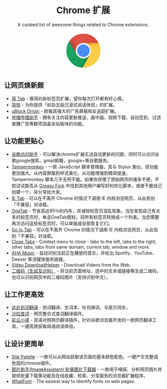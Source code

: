 
<div align="center">

# Chrome 扩展

A curated list of awesome things related to Chrome extensions. 

<img width="122" src="chrome.png" alt="logo of docsify-awesome repository">

</div>

## 让网页焕新颜

- [简 Tab](https://simptab.art/) - 极简的新标签页扩展，望你每次打开都有好心情。
- [简悦](http://ksria.com/simpread/) - 为你提供「如杂志般沉浸式阅读体验」的扩展。
- [uBlock Origin](https://getublock.com/) - 款极其强大的广告屏蔽和反追踪扩展。
- [哔哩哔哩助手](https://bilibili-helper.github.io/) - 拥有关注内容更新推送、画中画、视频下载、自动签到、过滤直播广告等数项涵盖全站板块的功能。

## 让功能更贴心

- [谷歌访问助手](http://www.ggfwzs.com/) - 可以解决chrome扩展无法自动更新的问题，同时可以访问谷歌google搜索，gmail邮箱，google+等谷歌服务。
- [Tampermonkey](http://www.tampermonkey.net/) - 一款 JavaScript 脚本管理器，其与 Stylus 类似，但功能更加强大。从内容屏蔽到样式美化、从功能增强到精简提速，Tampermonkey 脚本几乎无所不能。如果你厌倦了原始网页的诸多不便，不妨试试能否从 [Greasy Fork](https://greasyfork.org/zh-CN) 中找到其他用户编写好的优化脚本，或者干脆自己创建一个，并分享给大家。
- [IE Tab](https://chrome.google.com/webstore/detail/ie-tab/hehijbfgiekmjfkfjpbkbammjbdenadd) - 可以在不离开 Chrome 的情况下调用 IE 内核浏览网页，从此告别「不兼容」对话框。
- [OneTab](https://chrome.google.com/webstore/detail/onetab/chphlpgkkbolifaimnlloiipkdnihall) - 节省高达95％的内存，并减轻标签页混乱现象。当您发现自己有太多的标签页时，单击OneTab图标，将所有标签页转换成一个列表。当您需要再次访问这些标签页时，可以单独或全部恢复它们。
- [Go to Tab](https://chrome.google.com/webstore/detail/go-to-tab/hjfkaobgkmaeomgdhmhhipdbjdhhjkoi) - 可以在不离开 Chrome 的情况下调用 IE 内核浏览网页，从此告别「不兼容」对话框。
- [Close Tabs](https://chrome.google.com/webstore/detail/gadafnnkijfmbbmeielphlapddbmgbgo) - Context menu to close - tabs to the left, tabs to the right, other tabs, tabs from same domain, current tab, window and more.
- [AHA Music](https://chrome.google.com/webstore/detail/aha-music-music-identifie/dpacanjfikmhoddligfbehkpomnbgblf) - 自动识别当前正在播放的音乐，并给出 Spotify、YouTube、Deezer 等流媒体服务链接。
- [Video DownloadHelper](https://chrome.google.com/webstore/detail/video-downloadhelper/lmjnegcaeklhafolokijcfjliaokphfk) - Download Videos from the Web.
- [二维码（生成及识别）](https://chrome.google.com/webstore/detail/hkojjajclkgeijhcmfjcjkddfjpaimek) - 将当前页面地址、选中的文本或链接等生成二维码，也可以识别网页中的二维码图片（支持识别中文）。

## 让工作更高效

- [达达划词翻译](https://chrome.google.com/webstore/detail/%E8%BE%BE%E8%BE%BE%E5%88%92%E8%AF%8D%E7%BF%BB%E8%AF%91/cajhcjfcodjoalmhjekljnfkgjlkeajl) - 划词翻译、生词本、吐司弹词、与扇贝同步。
- [沙拉查词](https://chrome.google.com/webstore/detail/%E6%B2%99%E6%8B%89%E6%9F%A5%E8%AF%8D-%E8%81%9A%E5%90%88%E8%AF%8D%E5%85%B8%E5%88%92%E8%AF%8D%E7%BF%BB%E8%AF%91/cdonnmffkdaoajfknoeeecmchibpmkmg) - 网页整合式查词翻译插件。
- [彩云小译](https://chrome.google.com/webstore/detail/lingocloud-web-translatio/jmpepeebcbihafjjadogphmbgiffiajh) - 双语对照网页翻译插件，针对谷歌浏览器开发的一款网页翻译工具，一键高效获取母语阅读体验。

## 让设计更简单

- [Site Palette](https://chrome.google.com/webstore/detail/site-palette/pekhihjiehdafocefoimckjpbkegknoh) - 一款可以从网站获取该页面的基本颜色配色，一键产生完整调色盘的chrome插件。
- [图片助手(ImageAssistant) 批量图片下载器](https://chrome.google.com/webstore/detail/imageassistant-batch-imag/dbjbempljhcmhlfpfacalomonjpalpko) - 一款用于嗅探、分析网页图片并提供批量下载等功能及在线收藏、检索、分享服务的浏览器扩展程序。
- [WhatFont](https://chrome.google.com/webstore/detail/jabopobgcpjmedljpbcaablpmlmfcogm) - The easiest way to identify fonts on web pages.